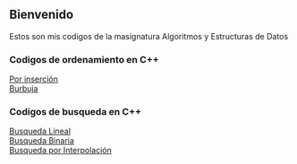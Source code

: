 ## Bienvenido

Estos son mis codigos de la masignatura Algoritmos y Estructuras de Datos

### Codigos de ordenamiento en C++

[Por inserción](https://github.com/phob0z/AyED/tree/Insercion)<br>
[Burbuja](https://github.com/phob0z/AyED/tree/Insercion)<br>

### Codigos de busqueda en C++

[Busqueda Lineal](https://github.com/phob0z/AyED/tree/Lineal)<br>
[Busqueda Binaria](https://github.com/phob0z/AyED/tree/busquedaBinaria)<br>
[Busqueda por Interpolación](https://github.com/phob0z/AyED/tree/interpolacion)<br>
